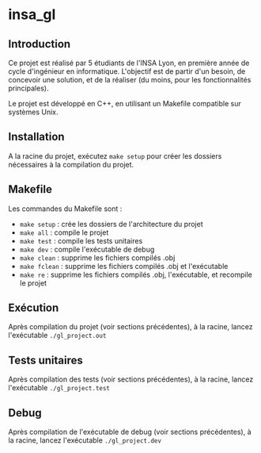 # insa_gl

## Introduction

Ce projet est réalisé par 5 étudiants de l'INSA Lyon, en première année de cycle d'ingénieur en informatique. L'objectif est de partir d'un besoin, de concevoir une solution, et de la réaliser (du moins, pour les fonctionnalités principales).

Le projet est développé en C++, en utilisant un Makefile compatible sur systèmes Unix.

## Installation

A la racine du projet, exécutez `make setup` pour créer les dossiers nécessaires à la compilation du projet.

## Makefile

Les commandes du Makefile sont :

- `make setup` : crée les dossiers de l'architecture du projet
- `make all` : compile le projet
- `make test` : compile les tests unitaires
- `make dev` : compile l'exécutable de debug
- `make clean` : supprime les fichiers compilés .obj
- `make fclean` : supprime les fichiers compilés .obj et l'exécutable
- `make re` : supprime les fichiers compilés .obj, l'exécutable, et recompile le projet

## Exécution

Après compilation du projet (voir sections précédentes), à la racine, lancez l'exécutable 
`./gl_project.out`

## Tests unitaires

Après compilation des tests (voir sections précédentes), à la racine, lancez l'exécutable 
`./gl_project.test`

## Debug

Après compilation de l'exécutable de debug (voir sections précédentes), à la racine, lancez l'exécutable 
`./gl_project.dev`
